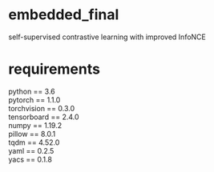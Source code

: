 # embedded_final 
self-supervised contrastive learning with improved InfoNCE
# requirements
python == 3.6<br>
pytorch == 1.1.0<br>
torchvision == 0.3.0<br>
tensorboard == 2.4.0<br>
numpy == 1.19.2<br>
pillow == 8.0.1<br>
tqdm == 4.52.0<br>
yaml == 0.2.5<br>
yacs == 0.1.8<br>

